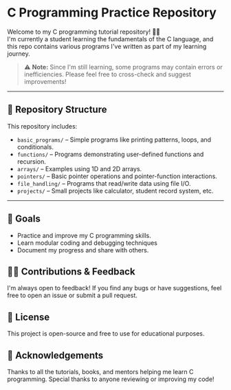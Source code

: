 # C Programming Practice Repository

Welcome to my C programming tutorial repository! 👨‍🎓  
I'm currently a student learning the fundamentals of the C language, and this repo contains various programs I've written as part of my learning journey.

> ⚠️ **Note:** Since I'm still learning, some programs may contain errors or inefficiencies. Please feel free to cross-check and suggest improvements!

---

## 📂 Repository Structure

This repository includes:

- `basic_programs/` – Simple programs like printing patterns, loops, and conditionals.
- `functions/` – Programs demonstrating user-defined functions and recursion.
- `arrays/` – Examples using 1D and 2D arrays.
- `pointers/` – Basic pointer operations and pointer-function interactions.
- `file_handling/` – Programs that read/write data using file I/O.
- `projects/` – Small projects like calculator, student record system, etc.

---

## 🎯 Goals
- Practice and improve my C programming skills.
- Learn modular coding and debugging techniques
- Document my progress and share with others.


## 🙋‍♂️ Contributions & Feedback
I'm always open to feedback!
If you find any bugs or have suggestions, feel free to open an issue or submit a pull request.

## 📜 License
This project is open-source and free to use for educational purposes.

## 🙏 Acknowledgements
Thanks to all the tutorials, books, and mentors helping me learn C programming.
Special thanks to anyone reviewing or improving my code!
